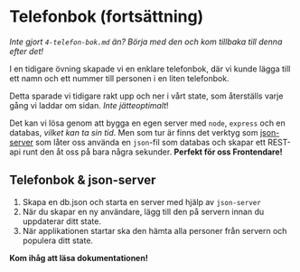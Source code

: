 # Telefonbok (fortsättning)

*Inte gjort `4-telefon-bok.md` än? Börja med den och kom tillbaka till denna efter det!*

I en tidigare övning skapade vi en enklare telefonbok, där vi kunde lägga till ett namn och ett nummer till personen i en liten telefonbok.

Detta sparade vi tidigare rakt upp och ner i vårt state, som återställs varje gång vi laddar om sidan. *Inte jätteoptimalt*!

Det kan vi lösa genom att bygga en egen server med `node`, `express` och en databas, *vilket kan ta sin tid*. Men som tur är finns det verktyg som [json-server](https://github.com/typicode/json-server) som låter oss använda en `json`-fil som databas och skapar ett REST-api runt den åt oss på bara några sekunder. **Perfekt för oss Frontendare!**

## Telefonbok & json-server

1. Skapa en db.json och starta en server med hjälp av `json-server`
2. När du skapar en ny användare, lägg till den på servern innan du uppdaterar ditt state.
3. När applikationen startar ska den hämta alla personer från servern och populera ditt state.

**Kom ihåg att läsa dokumentationen!**